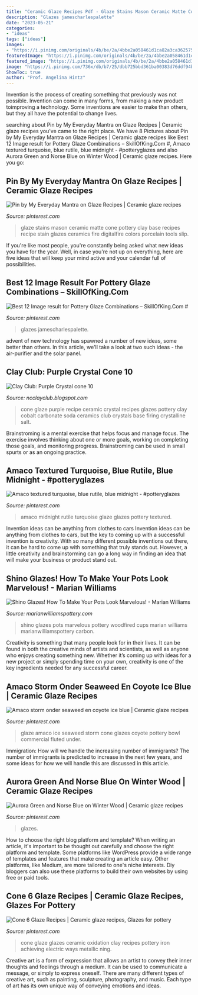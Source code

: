 ```yaml
---
title: "Ceramic Glaze Recipes Pdf - Glaze Stains Mason Ceramic Matte Cone Pottery Clay Base Recipes Recipe Stain Glazes Ceramics Fire Digitalfire Colors Porcelain Tools Slip"
description: "Glazes jamescharlespalette"
date: "2023-05-21"
categories:
- "ideas"
tags: ["ideas"]
images:
- "https://i.pinimg.com/originals/4b/be/2a/4bbe2a058461d1ca82a3ca3625754d10.jpg"
featuredImage: "https://i.pinimg.com/originals/4b/be/2a/4bbe2a058461d1ca82a3ca3625754d10.jpg"
featured_image: "https://i.pinimg.com/originals/4b/be/2a/4bbe2a058461d1ca82a3ca3625754d10.jpg"
image: "https://i.pinimg.com/736x/db/b7/25/dbb725bbd361ba00383d76ddf94b53a1.jpg"
ShowToc: true
author: "Prof. Angelina Hintz"
---
```



Invention is the process of creating something that previously was not possible. Invention can come in many forms, from making a new product toimproving a technology. Some inventions are easier to make than others, but they all have the potential to change lives.

	

		
searching about Pin by My Everyday Mantra on Glaze Recipes | Ceramic glaze recipes you've came to the right place. We have 8 Pictures about Pin by My Everyday Mantra on Glaze Recipes | Ceramic glaze recipes like Best 12 Image result for Pottery Glaze Combinations – SkillOfKing.Com #, Amaco textured turquoise, blue rutile, blue midnight - #potteryglazes and also Aurora Green and Norse Blue on Winter Wood | Ceramic glaze recipes. Here you go:
		
    
## Pin By My Everyday Mantra On Glaze Recipes | Ceramic Glaze Recipes

<img loading=lazy src="https://i.pinimg.com/736x/db/b7/25/dbb725bbd361ba00383d76ddf94b53a1.jpg" onerror="this.onerror=null;this.src='https://tse3.mm.bing.net/th?id=OIP.dRiX9HjP_ZbyQFw9D2eF9AAAAA&amp;pid=15.1';" alt="Pin by My Everyday Mantra on Glaze Recipes | Ceramic glaze recipes">

_Source: pinterest.com_

>glaze stains mason ceramic matte cone pottery clay base recipes recipe stain glazes ceramics fire digitalfire colors porcelain tools slip. 

	

If you're like most people, you're constantly being asked what new ideas you have for the year. Well, in case you're not up on everything, here are five ideas that will keep your mind active and your calendar full of possibilities. 

    
## Best 12 Image Result For Pottery Glaze Combinations – SkillOfKing.Com #

<img loading=lazy src="https://i.pinimg.com/originals/2e/74/3e/2e743e011882b6b972ef4ccc864aeebb.jpg" onerror="this.onerror=null;this.src='https://tse4.mm.bing.net/th?id=OIP.YFaXc5uuCkY_8tQXigc9EgHaHZ&amp;pid=15.1';" alt="Best 12 Image result for Pottery Glaze Combinations – SkillOfKing.Com #">

_Source: pinterest.com_

>glazes jamescharlespalette. 

	

advent of new technology has spawned a number of new ideas, some better than others. In this article, we'll take a look at two such ideas - the air-purifier and the solar panel.

    
## Clay Club: Purple Crystal Cone 10

<img loading=lazy src="http://1.bp.blogspot.com/-ufy2Fw9KRJc/UAgRXdkaj4I/AAAAAAAAB5o/Ug0MBVehWhM/s1600/Purple+Crystal.jpg" onerror="this.onerror=null;this.src='https://tse3.mm.bing.net/th?id=OIP.vb0Kf4hcVMUTPQhmBPW2ngHaJ3&amp;pid=15.1';" alt="Clay Club: Purple Crystal cone 10">

_Source: ncclayclub.blogspot.com_

>cone glaze purple recipe ceramic crystal recipes glazes pottery clay cobalt carbonate soda ceramics club crystals base firing crystalline salt. 

	

Brainstroming is a mental exercise that helps focus and manage focus. The exercise involves thinking about one or more goals, working on completing those goals, and monitoring progress. Brainstroming can be used in small spurts or as an ongoing practice.

    
## Amaco Textured Turquoise, Blue Rutile, Blue Midnight - #potteryglazes

<img loading=lazy src="https://i.pinimg.com/originals/4b/be/2a/4bbe2a058461d1ca82a3ca3625754d10.jpg" onerror="this.onerror=null;this.src='https://tse4.mm.bing.net/th?id=OIP.ybEh6-LWB7_RK2PZMlXYtQHaHa&amp;pid=15.1';" alt="Amaco textured turquoise, blue rutile, blue midnight - #potteryglazes">

_Source: pinterest.com_

>amaco midnight rutile turquoise glaze glazes pottery textured. 

	

Invention ideas can be anything from clothes to cars
Invention ideas can be anything from clothes to cars, but the key to coming up with a successful invention is creativity. With so many different possible inventions out there, it can be hard to come up with something that truly stands out. However, a little creativity and brainstorming can go a long way in finding an idea that will make your business or product stand out.

    
## Shino Glazes! How To Make Your Pots Look Marvelous! - Marian Williams

<img loading=lazy src="https://www.marianwilliamspottery.com/wp-content/uploads/2013/06/woodfired-pots3.jpg" onerror="this.onerror=null;this.src='https://tse1.mm.bing.net/th?id=OIP.6Via0zuxF4XXWyp9bgk7KgHaE7&amp;pid=15.1';" alt="Shino Glazes! How To Make Your Pots Look Marvelous! - Marian Williams">

_Source: marianwilliamspottery.com_

>shino glazes pots marvelous pottery woodfired cups marian williams marianwilliamspottery carbon. 

	

Creativity is something that many people look for in their lives. It can be found in both the creative minds of artists and scientists, as well as anyone who enjoys creating something new. Whether it’s coming up with ideas for a new project or simply spending time on your own, creativity is one of the key ingredients needed for any successful career.

    
## Amaco Storm Onder Seaweed En Coyote Ice Blue | Ceramic Glaze Recipes

<img loading=lazy src="https://i.pinimg.com/736x/76/35/71/763571b252bf4dd6632e06b858a190e2.jpg" onerror="this.onerror=null;this.src='https://tse2.mm.bing.net/th?id=OIP.Mz4JT6t-zhdr0GITcShmQgHaHa&amp;pid=15.1';" alt="Amaco storm onder seaweed en coyote ice blue | Ceramic glaze recipes">

_Source: pinterest.com_

>glaze amaco ice seaweed storm cone glazes coyote pottery bowl commercial fluted under. 

	

Immigration: How will we handle the increasing number of immigrants?
The number of immigrants is predicted to increase in the next few years, and some ideas for how we will handle this are discussed in this article.

    
## Aurora Green And Norse Blue On Winter Wood | Ceramic Glaze Recipes

<img loading=lazy src="https://i.pinimg.com/736x/85/92/2d/85922d0ca45833db088eb63d933b23cc.jpg" onerror="this.onerror=null;this.src='https://tse1.mm.bing.net/th?id=OIP.q3azM5W80FjYI21fU1DJMAHaIh&amp;pid=15.1';" alt="Aurora Green and Norse Blue on Winter Wood | Ceramic glaze recipes">

_Source: pinterest.com_

>glazes. 

	

How to choose the right blog platform and template?
When writing an article, it's important to be thought out carefully and choose the right platform and template. Some platforms like WordPress provide a wide range of templates and features that make creating an article easy. Other platforms, like Medium, are more tailored to one's niche interests. Diy bloggers can also use these platforms to build their own websites by using free or paid tools.

    
## Cone 6 Glaze Recipes | Ceramic Glaze Recipes, Glazes For Pottery

<img loading=lazy src="https://i.pinimg.com/736x/b8/9a/03/b89a03e7999a4438a24fd39e36c2ad50.jpg" onerror="this.onerror=null;this.src='https://tse2.mm.bing.net/th?id=OIP.vjNuOx6XWLLIpEMml0WjdgHaNL&amp;pid=15.1';" alt="Cone 6 Glaze Recipes | Ceramic glaze recipes, Glazes for pottery">

_Source: pinterest.com_

>cone glaze glazes ceramic oxidation clay recipes pottery iron achieving electric ways metallic ning. 

	

Creative art is a form of expression that allows an artist to convey their inner thoughts and feelings through a medium. It can be used to communicate a message, or simply to express oneself. There are many different types of creative art, such as painting, sculpture, photography, and music. Each type of art has its own unique way of conveying emotions and ideas.

